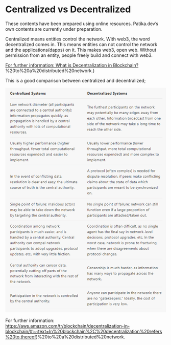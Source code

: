 # Centralized vs Decentralized

These contents have been prepared using online resources. Patika.dev’s own contents are currently under preparation.

Centralized means entities control the network. With web3, the word decentralized comes in. This means entities can not control the network and the applications(dapps) on it. This makes web3, open web. Without permission from an entity, people freely build and connect with web3.    

[For further information: What is Decentralization in Blockchain?](https://aws.amazon.com/tr/blockchain/decentralization-in-blockchain/#:~:text=In%20blockchain%2C%20decentralization%20refers%20to,thereof)%20to%20a%20distributed%20network.)

This is a good comparison between centralized and decentralized;

![images](https://raw.githubusercontent.com/Kodluyoruz/taskforce/main/Web3/centralizedvsdecentralized/figures/centralised%20vs%20decentralized.png)

For further information: https://aws.amazon.com/tr/blockchain/decentralization-in-blockchain/#:~:text=In%20blockchain%2C%20decentralization%20refers%20to,thereof)%20to%20a%20distributed%20network.

